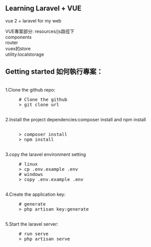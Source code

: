 
## Learning Laravel + VUE
vue 2 + laravel for my web <br /> 

VUE專案部分:
resources/js路徑下<br />
components<br />
router<br />
vuex的store<br />
utility:localstorage<br />

<h2>Getting started 如何執行專案：</h2><br /> 
1.Clone the github repo: <br /> 
<div class="highlight highlight-source-shell">
     <pre>
     <span class="pl-c"><span class="pl-c">#</span> Clone the github</span>
     <span class="pl-k">&gt;</span> git clone url
     </pre>
</div>
2.Install the project dependencies:composer install and npm install<br /> 
<div class="highlight highlight-source-shell">
     <pre>
     <span class="pl-c">
     <span class="pl-k">&gt;</span> composer install</span>
     <span class="pl-k">&gt;</span> npm install
     </pre>
</div>
3.copy the laravel environment setting<br /> 
<div class="highlight highlight-source-shell">
     <pre>
     <span class="pl-c"><span class="pl-c">#</span> linux </span>
     <span class="pl-k">&gt;</span> cp .env.example .env
     <span class="pl-c"><span class="pl-c">#</span> windows </span>
     <span class="pl-k">&gt;</span> copy .env.example .env
     </pre>
</div>
4.Create the application key: <br /> 
<div class="highlight highlight-source-shell">
     <pre>
     <span class="pl-c"><span class="pl-c">#</span> generate</span>
     <span class="pl-k">&gt;</span> php artisan key:generate
     </pre>
</div>
5.Start the laravel server: <br /> 
<div class="highlight highlight-source-shell">
     <pre>
     <span class="pl-c"><span class="pl-c">#</span> run serve</span>
     <span class="pl-k">&gt;</span> php artisan serve
     </pre>
</div>
